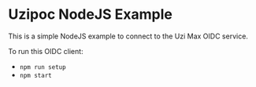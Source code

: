 # Uzipoc NodeJS Example

This is a simple NodeJS example to connect to the Uzi Max OIDC service.

To run this OIDC client:
- ``npm run setup``
- ``npm start``